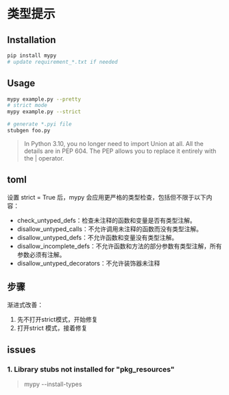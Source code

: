 # 类型提示

## Installation

```bash
pip install mypy
# update requirement_*.txt if needed
```

## Usage
```bash
mypy example.py --pretty
# strict mode
mypy example.py --strict

# generate *.pyi file
stubgen foo.py
```

> In Python 3.10, you no longer need to import Union at all. All the details are in PEP 604. 
The PEP allows you to replace it entirely with the | operator.


## toml

设置 strict = True 后，mypy 会应用更严格的类型检查，包括但不限于以下内容：
- check_untyped_defs：检查未注释的函数和变量是否有类型注解。
- disallow_untyped_calls：不允许调用未注释的函数而没有类型注解。
- disallow_untyped_defs：不允许函数和变量没有类型注解。
- disallow_incomplete_defs：不允许函数和方法的部分参数有类型注解，所有参数必须有注解。
- disallow_untyped_decorators：不允许装饰器未注释

## 步骤

渐进式改善：

1. 先不打开strict模式，开始修复
2. 打开strict 模式，接着修复

## issues

### 1. Library stubs not installed for "pkg_resources"
> mypy --install-types